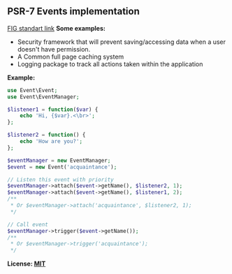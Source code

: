 ## PSR-7 Events implementation

[FIG standart link](https://github.com/php-fig/fig-standards/blob/master/proposed/event-manager.md)
**Some examples:**
- Security framework that will prevent saving/accessing data when a user doesn't have permission.
- A Common full page caching system
- Logging package to track all actions taken within the application

**Example:**
```php
use Event\Event;
use Event\EventManager;

$listener1 = function($var) {
    echo 'Hi, {$var}.<\br>';
};

$listener2 = function() {
    echo 'How are you?';
};

$eventManager = new EventManager;
$event = new Event('acquaintance');

// Listen this event with priority
$eventManager->attach($event->getName(), $listener2, 1);
$eventManager->attach($event->getName(), $listener1, 2);
/**
 * Or $eventManager->attach('acquaintance', $listener2, 1);
 */

// Call event
$eventManager->trigger($event->getName());
/**
 * Or $eventManager->trigger('acquaintance');
 */
```

**License: [MIT](https://github.com/Folleah/psr7-event-emitter/blob/master/README.md)**